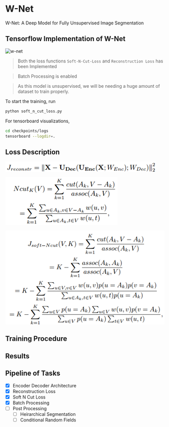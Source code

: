 # W-Net
W-Net: A Deep Model for Fully Unsupervised Image Segmentation

## Tensorflow Implementation of W-Net 

![w-net](https://encrypted-tbn0.gstatic.com/images?q=tbn:ANd9GcRUoZ-igMjESZE1AJ6JaOKLu8wiGuN9eYPGLoDo0DWR6jF21c8m)

> Both the loss functions `Soft-N-Cut-Loss` and `Reconstruction Loss` has been Implemented

> Batch Processing is enabled

> As this model is unsupervised, we will be needing a huge amount of dataset to train properly.


To start the training, run

```bash
python soft_n_cut_loss.py
```

For tensorboard visualizations, 

```bash
cd checkpoints/logs
tensorboard --logdir=.
```
## Loss Description

![Reconstruction loss](images/L2_loss.png)

![N-Cut-loss](images/N-cut-loss.png)

![Soft-N-cut-loss](images/Soft-N-cut-loss.png)

## Training Procedure

## Results 

## Pipeline of Tasks

- [x] Encoder Decoder Architecture
- [x] Reconstruction Loss
- [x] Soft N Cut Loss
- [x] Batch Processing
- [ ] Post Processing
    - [ ] Heirarchical Segmentation
    - [ ] Conditional Random Fields
